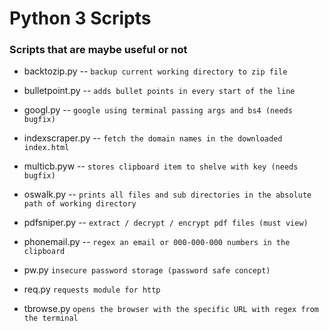 # Python 3 Scripts #

### Scripts that are maybe useful or not ###

* backtozip.py --
`backup current working directory to zip file`

* bulletpoint.py --
`adds bullet points in every start of the line`

* googl.py -- 
`google using terminal passing args and bs4 (needs bugfix)`

* indexscraper.py --
`fetch the domain names in the downloaded index.html`

* multicb.pyw --
`stores clipboard item to shelve with key (needs bugfix)`

* oswalk.py --
`prints all files and sub directories in the absolute path of working directory`

* pdfsniper.py --
`extract / decrypt / encrypt pdf files (must view)`

* phonemail.py --
`regex an email or 000-000-000 numbers in the clipboard`

* pw.py
`insecure password storage (password safe concept)`

* req.py
`requests module for http`

* tbrowse.py
`opens the browser with the specific URL with regex from the terminal`

